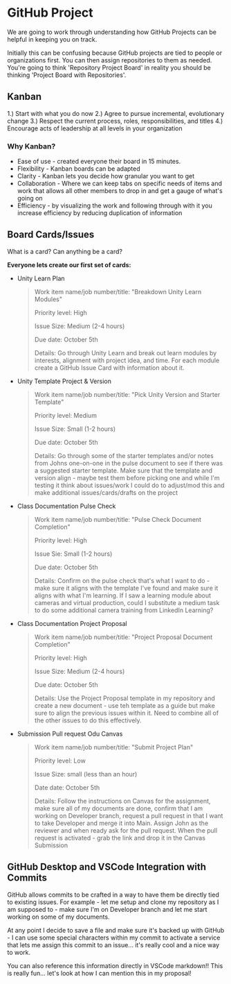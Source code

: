 # GitHub Project

We are going to work through understanding how GitHub Projects can be helpful in keeping you on track.

Initially this can be confusing because GitHub projects are tied to people or organizations first. You can then assign repositories to them as needed.
You're going to think 'Repository Project Board' in reality you should be thinking 'Project Board with Repositories'.

## Kanban 

1.) Start with what you do now
2.) Agree to pursue incremental, evolutionary change
3.) Respect the current process, roles, responsibilities, and titles
4.) Encourage acts of leadership at all levels in your organization

### Why Kanban?

* Ease of use - created everyone their board in 15 minutes.
* Flexibility - Kanban boards can be adapted
* Clarity - Kanban lets you decide how granular you want to get
* Collaboration - Where we can keep tabs on specific needs of items and work that allows all other members to drop in and get a gauge of what's going on
* Efficiency - by visualizing the work and following through with it you increase efficiency by reducing duplication of information

## Board Cards/Issues

What is a card?
Can anything be a card?

**Everyone lets create our first set of cards:**

* Unity Learn Plan
  > Work item name/job number/title: "Breakdown Unity Learn Modules"
  >
  >Priority level: High
  >
  >Issue Size: Medium (2-4 hours)
  >
  >Due date: October 5th
  >
  >Details: Go through Unity Learn and break out learn modules by interests, alignment with project idea, and time. For each module create a GitHub Issue Card with information about it.
* Unity Template Project & Version
  > Work item name/job number/title: "Pick Unity Version and Starter Template"
  >
  >Priority level: Medium
  >
  >Issue Size: Small (1-2 hours)
  >
  >Due date: October 5th
  >
  >Details: Go through some of the starter templates and/or notes from Johns one-on-one in the pulse document to see if there was a suggested starter template. Make sure that the template and version align - maybe test them before picking one and while I'm testing it think about issues/work I could do to adjust/mod this and make additional issues/cards/drafts on the project
* Class Documentation Pulse Check
  > Work item name/job number/title: "Pulse Check Document Completion"
  >
  >Priority level: High
  >
  >Issue Sie: Small (1-2 hours)
  >
  >Due date: October 5th
  >
  >Details: Confirm on the pulse check that's what I want to do - make sure it aligns with the template I've found and make sure it aligns with what I'm learning. If I saw a learning module about cameras and virtual production, could I substitute a medium task to do some additional camera training from LinkedIn Learning?
* Class Documentation Project Proposal
  >Work item name/job number/title: "Project Proposal Document Completion"
  >
  >Priority level: High
  >
  >Issue Size: Medium (2-4 hours)
  >
  >Due date: October 5th
  >
  >Details: Use the Project Proposal template in my repository and create a new document - use teh template as a guide but make sure to align the previous issues within it. Need to combine all of the other issues to do this effectively.
* Submission Pull request Odu Canvas
  >Work item name/job number/title: "Submit Project Plan"
  >
  > Priority level: Low
  >
  >Issue Size: small (less than an hour)
  >
  >Date date: October 5th
  >
  >Details: Follow the instructions on Canvas for the assignment, make sure all of my documents are done, confirm that I am working on Developer branch, request a pull request in that I want to take Developer and merge it into Main. Assign John as the reviewer and when ready ask for the pull request. When the pull request is activated - grab the link and drop it in the Canvas Submission

## GitHub Desktop and VSCode Integration with Commits

GitHub allows commits to be crafted in a way to have them be directly tied to existing issues. For example - let me setup and clone my repository as I am supposed to - make sure I'm on Developer branch and let me start working on some of my documents.

At any point I decide to save a file and make sure it's backed up with GitHub - I can use some special characters within my commit to activate a service that lets me assign this commit to an issue... it's really cool and a nice way to work.

You can also reference this information directly in VSCode markdown!! This is really fun... let's look at how I can mention this in my proposal! 